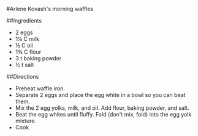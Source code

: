 #Arlene Kovash's morning waffles

##Ingredients
- 2 eggs
- 1&frac14; C milk
- &frac12; C oil
- 1&frac34; C flour
- 3 t baking powder
- &frac12; t salt

##Directions
- Preheat waffle iron.
- Separate 2 eggs and place the egg white in a bowl so you can beat them.
- Mix the 2 egg yolks, milk, and oil. Add flour, baking powder, and salt.
- Beat the egg whites until fluffy. Fold (don't mix, fold) into the egg yolk mixture.
- Cook.
